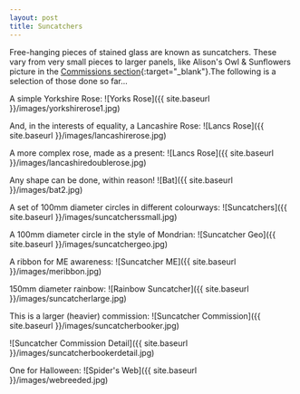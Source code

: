 ```yaml
---
layout: post
title: Suncatchers
---
```


Free-hanging pieces of stained glass are known as suncatchers. These vary from very small pieces to larger panels, like Alison's Owl & Sunflowers picture in the [Commissions section](https://andy.merckel.uk/commissions/){:target="_blank"}.The following is a selection of those done so far...

A simple Yorkshire Rose:
![Yorks Rose]({{ site.baseurl }}/images/yorkshirerose1.jpg)

And, in the interests of equality, a Lancashire Rose:
![Lancs Rose]({{ site.baseurl }}/images/lancashirerose.jpg)

A more complex rose, made as a present:
![Lancs Rose]({{ site.baseurl }}/images/lancashiredoublerose.jpg)

Any shape can be done, within reason!
![Bat]({{ site.baseurl }}/images/bat2.jpg)

A set of 100mm diameter circles in different colourways:
![Suncatchers]({{ site.baseurl }}/images/suncatcherssmall.jpg)

A 100mm diameter circle in the style of Mondrian:
![Suncatcher Geo]({{ site.baseurl }}/images/suncatchergeo.jpg)

A ribbon for ME awareness:
![Suncatcher ME]({{ site.baseurl }}/images/meribbon.jpg)

150mm diameter rainbow:
![Rainbow Suncatcher]({{ site.baseurl }}/images/suncatcherlarge.jpg)

This is a larger (heavier) commission:
![Suncatcher Commission]({{ site.baseurl }}/images/suncatcherbooker.jpg)

![Suncatcher Commission Detail]({{ site.baseurl }}/images/suncatcherbookerdetail.jpg)

One for Halloween:
![Spider's Web]({{ site.baseurl }}/images/webreeded.jpg)







